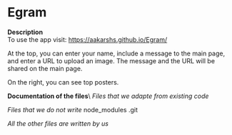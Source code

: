 # Egram

**Description**\
  To use the app visit:
  https://aakarshs.github.io/Egram/

  At the top, you can enter your name, include a message to the main page, and enter a URL to upload an image.
  The message and the URL will be shared on the main page.

  On the right, you can see top posters.

**Documentation of the files**\ 
  *Files that we adapte from existing code*
  
  *Files that we do not write*
  node_modules
  .git
  
  *All the other files are written by us*
  
  
